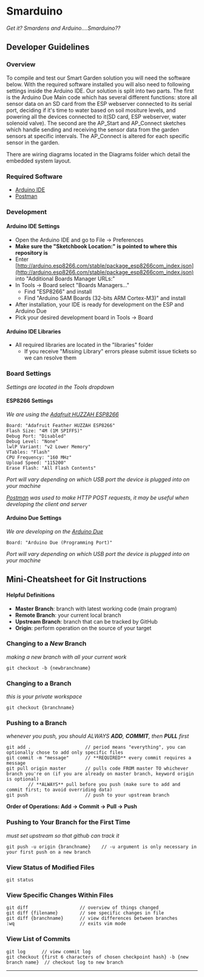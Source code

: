 # **Smarduino**
*Get it? Smardens and Arduino....Smarduino??*

## **Developer Guidelines**
### **Overview**
To compile and test our Smart Garden solution you will need the software below. With the required software installed you will also need to following settings inside the Arduino IDE. Our solution is split into two parts. The first is the Arduino Due Main code which has several different functions: store all sensor data on an SD card from the ESP webserver connected to its serial port, deciding if it's time to water based on soil mositure levels, and powering all the devices connected to it(SD card, ESP webserver, water solenoid valve). The second are the AP_Start and AP_Connect sketches which handle sending and receiving the sensor data from the garden sensors at specific intervals. The AP_Connect is altered for each specific sensor in the garden. 

There are wiring diagrams located in the Diagrams folder which detail the embedded system layout. 

### **Required Software**
* [Arduino IDE](https://www.arduino.cc/en/Main/Software)
* [Postman](https://www.getpostman.com/)

### **Development**
#### **Arduino IDE Settings**
* Open the Arduino IDE and go to File -> Preferences
* **Make sure the "Sketchbook Location:" is pointed to where this repository is**
* Enter [http://arduino.esp8266.com/stable/package_esp8266com_index.json](http://arduino.esp8266.com/stable/package_esp8266com_index.json) into "Additional Boards Manager URLs:"
* In Tools -> Board select "Boards Managers..."
  * Find "ESP8266" and install
  * Find "Arduino SAM Boards (32-bits ARM Cortex-M3)" and install
* After installation, your IDE is ready for development on the ESP and Arduino Due
* Pick your desired development board in Tools -> Board

#### **Arduino IDE Libraries**
* All required libraries are located in the "libraries" folder
  * If you receive "Missing Library" errors please submit issue tickets so we can resolve them

### **Board Settings**

*Settings are located in the Tools dropdown*

#### **ESP8266 Settings**
*We are using the [Adafruit HUZZAH ESP8266](https://www.adafruit.com/product/2471)*

```
Board: "Adafruit Feather HUZZAH ESP8266"
Flash Size: "4M (1M SPIFFS)"
Debug Port: "Disabled"
Debug Level: "None"
lwlP Variant: "v2 Lower Memory"
VTables: "Flash"
CPU Frequency: "160 MHz"
Upload Speed: "115200"
Erase Flash: "All Flash Contents"
```
*Port will vary depending on which USB port the device is plugged into on your machine*

*[Postman](https://www.getpostman.com/) was used to make HTTP POST requests, it may be useful when developing the client and server*
  
#### **Arduino Due Settings**
*We are developing on the [Arduino Due](https://store.arduino.cc/usa/arduino-due)*
```
Board: "Arduino Due (Programming Port)"
```
*Port will vary depending on which USB port the device is plugged into on your machine*


## Mini-Cheatsheet for Git Instructions
#### Helpful Definitions
* **Master Branch**: branch with latest working code (main program)
* **Remote Branch**: your current local branch
* **Upstream Branch**: branch that can be tracked by GitHub
* **Origin**: perform operation on the source of your target

### Changing to a *New* Branch
*making a new branch with all your current work*
```
git checkout -b {newbranchname}
```

### Changing to a Branch
*this is your private workspace*
```
git checkout {branchname}
```

### Pushing to a Branch
*whenever you push, you should ALWAYS **ADD**, **COMMIT**, then **PULL** first*
```
git add .                    // period means "everything", you can optionally chose to add only specific files
git commit -m "message"      // **REQUIRED** every commit requires a message
git pull origin master       // pulls code FROM master TO whichever branch you're on (if you are already on master branch, keyword origin is optional)
        // **ALWAYS** pull before you push (make sure to add and commit first; to avoid overriding data)
git push                     // push to your upstream branch
```
**Order of Operations:   	 Add -> Commit -> Pull -> Push**

### Pushing to Your Branch for the First Time
*must set upstream so that github can track it* 
```
git push -u origin {branchname}    // -u argument is only necessary in your first push on a new branch
```

### View Status of Modified Files
```
git status
```

### View Specific Changes Within Files
```
git diff                   // overview of things changed
git diff {filename}        // see specific changes in file 
git diff {branchname}      // view differences between branches
:wq                        // exits vim mode

```

### View List of Commits
```
git log      // view commit log
git checkout {first 6 characters of chosen checkpoint hash} -b {new branch name}  // checkout log to new branch
```
----
